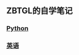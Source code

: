 ## ZBTGL的自学笔记
### [Python](https://github.com/ZBTGL/summary/tree/master/%23Contents/Python)
### [英语](https://github.com/ZBTGL/summary/tree/master/%23Contents/English)
